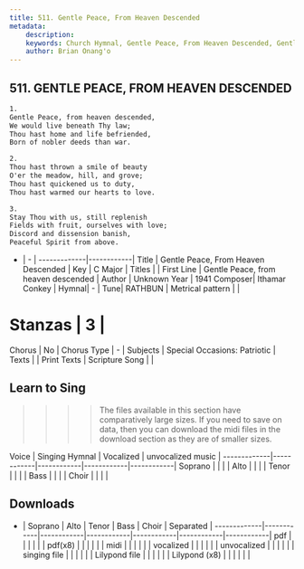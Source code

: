 ```yaml
---
title: 511. Gentle Peace, From Heaven Descended
metadata:
    description: 
    keywords: Church Hymnal, Gentle Peace, From Heaven Descended, Gentle Peace, from heaven descended, 
    author: Brian Onang'o
---
```



## 511. GENTLE PEACE, FROM HEAVEN DESCENDED

```txt
1.
Gentle Peace, from heaven descended, 
We would live beneath Thy law; 
Thou hast home and life befriended, 
Born of nobler deeds than war. 

2.
Thou hast thrown a smile of beauty 
O'er the meadow, hill, and grove; 
Thou hast quickened us to duty, 
Thou hast warmed our hearts to love. 

3.
Stay Thou with us, still replenish 
Fields with fruit, ourselves with love; 
Discord and dissension banish, 
Peaceful Spirit from above.
```

- |   -  |
-------------|------------|
Title | Gentle Peace, From Heaven Descended |
Key | C Major |
Titles |  |
First Line | Gentle Peace, from heaven descended |
Author | Unknown
Year | 1941
Composer| Ithamar Conkey |
Hymnal|  - |
Tune| RATHBUN |
Metrical pattern | |
# Stanzas | 3 |
Chorus | No |
Chorus Type | - |
Subjects | Special Occasions: Patriotic |
Texts |  |
Print Texts | 
Scripture Song |  |
  
## Learn to Sing

>>>> The files available in this section have comparatively large sizes. If you need to save on data, then you can download the midi files in the download section as they are of smaller sizes.

Voice |  Singing Hymnal | Vocalized | unvocalized music |
-------------|------------|------------|------------|------------|
Soprano | | | |
Alto | | | |
Tenor | | | |
Bass | | | |
Choir | | | |

## Downloads

- |  Soprano | Alto | Tenor | Bass | Choir | Separated |
-------------|------------|------------|------------|------------|------------|------------|
pdf | | | | | |
pdf(x8) | | | | | |
midi | | | | | |
vocalized | | | | | |
unvocalized | | | | | |
singing file | | | | | |
Lilypond file | | | | | |
Lilypond (x8) | | | | | |
  